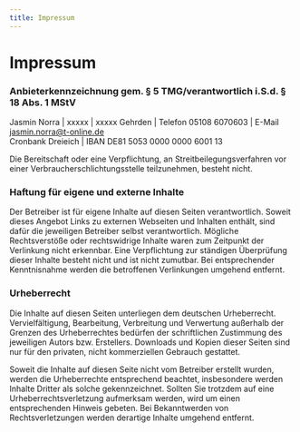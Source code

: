 ```yaml
---
title: Impressum
---
```

# Impressum

### Anbieterkennzeichnung  gem. § 5 TMG/verantwortlich i.S.d. § 18 Abs. 1 MStV
Jasmin Norra | xxxxx | xxxxx Gehrden | Telefon 05108 6070603 | E-Mail jasmin.norra@t-online.de<br>
Cronbank Dreieich | IBAN DE81 5053 0000 0000 6001 13

Die Bereitschaft oder eine Verpflichtung, an Streitbeilegungsverfahren vor einer Verbraucherschlichtungsstelle teilzunehmen, besteht nicht.

### Haftung für eigene und externe Inhalte
Der Betreiber ist für eigene Inhalte auf diesen Seiten verantwortlich. Soweit dieses Angebot Links zu externen Webseiten und Inhalten enthält, sind dafür die jeweiligen Betreiber selbst verantwortlich. Mögliche Rechtsverstöße oder rechtswidrige Inhalte waren zum Zeitpunkt der Verlinkung nicht erkennbar. Eine Verpflichtung zur ständigen Überprüfung dieser Inhalte besteht nicht und ist nicht zumutbar. Bei entsprechender Kenntnisnahme werden die betroffenen Verlinkungen umgehend entfernt.

### Urheberrecht
Die Inhalte auf diesen Seiten unterliegen dem deutschen Urheberrecht. Vervielfältigung, Bearbeitung, Verbreitung und Verwertung außerhalb der Grenzen des Urheberrechtes bedürfen der schriftlichen Zustimmung des jeweiligen Autors bzw. Erstellers. Downloads und Kopien dieser Seiten sind nur für den privaten, nicht kommerziellen Gebrauch gestattet.

Soweit die Inhalte auf diesen Seite nicht vom Betreiber erstellt wurden, werden die Urheberrechte entsprechend beachtet, insbesondere werden Inhalte Dritter als solche gekennzeichnet. Sollten Sie trotzdem auf eine Urheberrechtsverletzung aufmerksam werden, wird um einen entsprechenden Hinweis gebeten. Bei Bekanntwerden von Rechtsverletzungen werden derartige Inhalte umgehend entfernt. 
